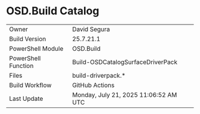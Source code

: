 ﻿# OSD.Build Catalog

| | |
|-|-|
| Owner | David Segura |
| Build Version | 25.7.21.1 |
| PowerShell Module | OSD.Build |
| PowerShell Function | Build-OSDCatalogSurfaceDriverPack |
| Files | build-driverpack.* |
| Build Workflow | GitHub Actions |
| Last Update | Monday, July 21, 2025 11:06:52 AM UTC |
